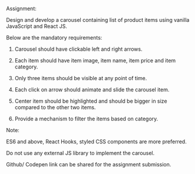Assignment:

Design and develop a carousel containing list of product items using vanilla JavaScript and React JS.

Below are the mandatory requirements:

1. Carousel should have clickable left and right arrows.

2. Each item should have item image, item name, item price and item category.

3. Only three items should be visible at any point of time.

4. Each click on arrow should animate and slide the carousel item.

5. Center item should be highlighted and should be bigger in size compared to the other two items.

6. Provide a mechanism to filter the items based on category.

Note:

ES6 and above, React Hooks, styled CSS components are more preferred.

Do not use any external JS library to implement the carousel.

Github/ Codepen link can be shared for the assignment submission.
